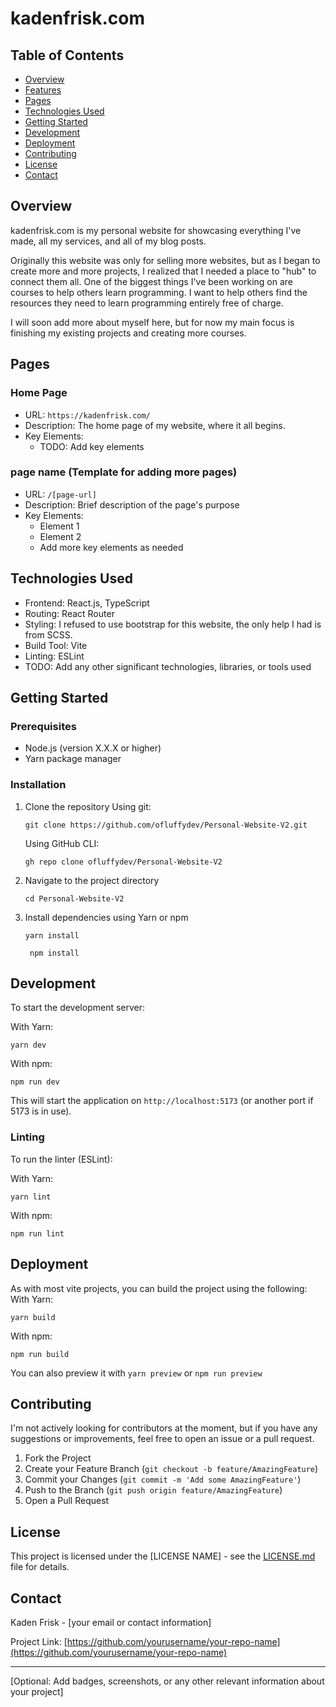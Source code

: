 # kadenfrisk.com

## Table of Contents

- [Overview](#overview)
- [Features](#features)
- [Pages](#pages)
- [Technologies Used](#technologies-used)
- [Getting Started](#getting-started)
- [Development](#development)
- [Deployment](#deployment)
- [Contributing](#contributing)
- [License](#license)
- [Contact](#contact)

## Overview

kadenfrisk.com is my personal website for showcasing everything I've made,
all my services, and all of my blog posts.

Originally this website was only for selling more websites, but as I began to
create more and more projects, I realized that I needed a place to "hub" to
connect them all. One of the biggest things I've been working on are courses
to help others learn programming. I want to help others find the resources
they need to learn programming entirely free of charge.

I will soon add more about myself here, but for now my main focus is
finishing my existing projects and creating more courses.

## Pages

### Home Page

- URL: `https://kadenfrisk.com/`
- Description: The home page of my website, where it all begins.
- Key Elements:
    - TODO: Add key elements

### page name (Template for adding more pages)

- URL: `/[page-url]`
- Description: Brief description of the page's purpose
- Key Elements:
    - Element 1
    - Element 2
    - Add more key elements as needed

## Technologies Used

- Frontend: React.js, TypeScript
- Routing: React Router
- Styling: I refused to use bootstrap for this website, the only help I had is from SCSS.
- Build Tool: Vite
- Linting: ESLint
- TODO: Add any other significant technologies, libraries, or tools used

## Getting Started

### Prerequisites

- Node.js (version X.X.X or higher)
- Yarn package manager

### Installation

1. Clone the repository
   Using git:
   ```
   git clone https://github.com/ofluffydev/Personal-Website-V2.git
   ```
   Using GitHub CLI:
    ```
   gh repo clone ofluffydev/Personal-Website-V2
    ```

2. Navigate to the project directory
   ```
   cd Personal-Website-V2
   ```
3. Install dependencies using Yarn or npm
   ```
   yarn install
   ```
   ```
    npm install
    ```

## Development

To start the development server:

With Yarn:

```
yarn dev
```

With npm:

```
npm run dev
```

This will start the application on `http://localhost:5173` (or another port if 5173 is in use).

### Linting

To run the linter (ESLint):

With Yarn:

```
yarn lint
```

With npm:

```
npm run lint
```

## Deployment

As with most vite projects, you can build the project using the following:
With Yarn:

```
yarn build
```

With npm:
```
npm run build
```

You can also preview it with ``` yarn preview ``` or ``` npm run preview ```

## Contributing

I'm not actively looking for contributors at the moment, but if you have any
suggestions or improvements, feel free to open an issue or a pull request.

1. Fork the Project
2. Create your Feature Branch (`git checkout -b feature/AmazingFeature`)
3. Commit your Changes (`git commit -m 'Add some AmazingFeature'`)
4. Push to the Branch (`git push origin feature/AmazingFeature`)
5. Open a Pull Request

## License

This project is licensed under the [LICENSE NAME] - see the [LICENSE.md](LICENSE.md) file for details.

## Contact

Kaden Frisk - [your email or contact information]

Project Link: [https://github.com/yourusername/your-repo-name](https://github.com/yourusername/your-repo-name)

---

[Optional: Add badges, screenshots, or any other relevant information about your project]